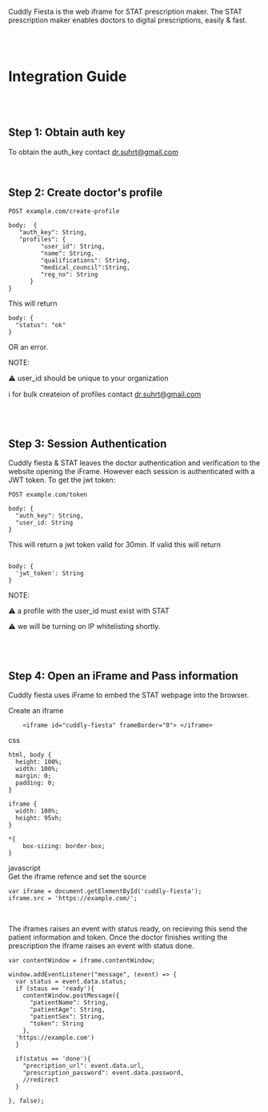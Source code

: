 Cuddly Fiesta is the web iframe for STAT prescription maker. The STAT prescription maker enables doctors to digital prescriptions, easily & fast.

<br /><br />
# Integration Guide #
<br /><br />
## Step 1: Obtain auth key ##

To obtain the auth_key contact [dr.suhrt@gmail.com](mailto:suhrt2@gmail.com?subject=Cuddly%20Fish%20auth%20key)

<br />

## Step 2: Create doctor's profile ##

```
POST example.com/create-profile

body:  {
   "auth_key": String,
   "profiles": {
         "user_id": String,
         "name": String,
         "qualifications": String,
         "medical_council":String,
         "reg_no": String
      }
}
```

This will return

```
body: {
  "status": "ok"
}
```

OR an error.

NOTE: 

⚠️ user_id should be unique to your organization

ℹ️ for bulk createion of profiles contact [dr.suhrt@gmail.com](mailto:suhrt2@gmail.com?subject=Cuddly%20Fish%20auth%20key)


<br /><br />

## Step 3: Session Authentication ##

Cuddly fiesta & STAT leaves the doctor authentication and verification to the website opening the iFrame. However each session is authenticated with a JWT token. To get the jwt token:

```
POST example.com/token

body: {
  "auth_key": String,
  "user_id: String 
}

```

This will return a jwt token valid for 30min. If valid this will return


```

body: {
  'jwt_token': String
}

```
NOTE: 

⚠️ a profile with the user_id must exist with STAT

⚠️ we will be turning on IP whitelisting shortly.

<br /><br />
## Step 4: Open an iFrame and Pass information ##
Cuddly fiesta uses iFrame to embed the STAT webpage into the browser.

Create an iframe 
```
    <iframe id="cuddly-fiesta" frameBorder="0"> </iframe>
```

css
```
html, body {
  height: 100%;
  width: 100%;
  margin: 0;
  padding: 0;
}

iframe {
  width: 100%;
  height: 95vh;
}

*{
    box-sizing: border-box;
}
```

javascript 
<br/>
Get the iframe refence and set the source
```
var iframe = document.getElementById('cuddly-fiesta');
iframe.src = 'https://example.com/';
```
<br>

The iframes raises an event with status ready, on recieving this send the patient information and token.
Once the doctor finishes writing the prescription the iframe raises an event with status done.  

```
var contentWindow = iframe.contentWindow;

window.addEventListener("message", (event) => {
  var status = event.data.status;
  if (staus == 'ready'){
    contentWindow.postMessage({
      "patientName": String,
      "patientAge": String,
      "patientSex": String,
      "token": String
    }, 
  'https://example.com')
  }
  
  if(status == 'done'){
    "precription_url": event.data.url,
    "prescription_password": event.data.password,
    //redirect
  }
  
}, false);
```
